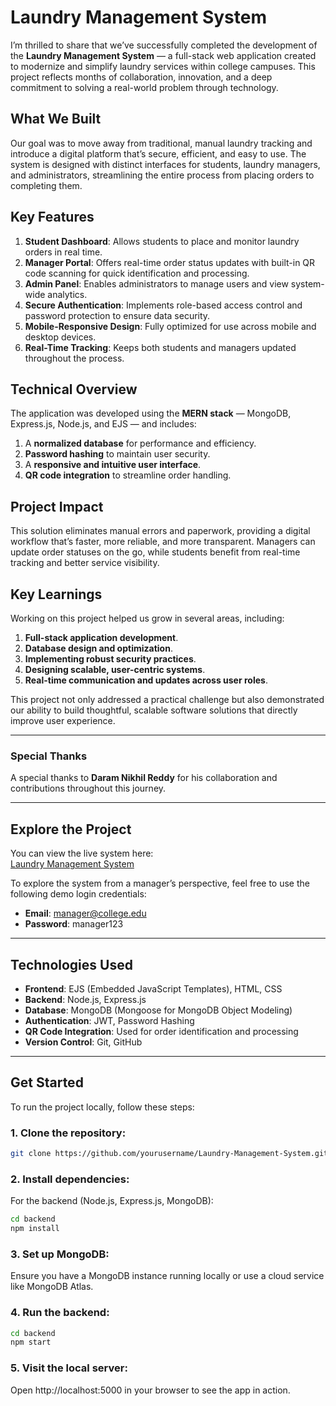 # Laundry Management System

I’m thrilled to share that we’ve successfully completed the development of the **Laundry Management System** — a full-stack web application created to modernize and simplify laundry services within college campuses. This project reflects months of collaboration, innovation, and a deep commitment to solving a real-world problem through technology.

##  What We Built

Our goal was to move away from traditional, manual laundry tracking and introduce a digital platform that’s secure, efficient, and easy to use. The system is designed with distinct interfaces for students, laundry managers, and administrators, streamlining the entire process from placing orders to completing them.

##  Key Features

1. **Student Dashboard**: Allows students to place and monitor laundry orders in real time.
2. **Manager Portal**: Offers real-time order status updates with built-in QR code scanning for quick identification and processing.
3. **Admin Panel**: Enables administrators to manage users and view system-wide analytics.
4. **Secure Authentication**: Implements role-based access control and password protection to ensure data security.
5. **Mobile-Responsive Design**: Fully optimized for use across mobile and desktop devices.
6. **Real-Time Tracking**: Keeps both students and managers updated throughout the process.

##  Technical Overview

The application was developed using the **MERN stack** — MongoDB, Express.js, Node.js, and EJS — and includes:

1. A **normalized database** for performance and efficiency.
2. **Password hashing** to maintain user security.
3. A **responsive and intuitive user interface**.
4. **QR code integration** to streamline order handling.

##  Project Impact

This solution eliminates manual errors and paperwork, providing a digital workflow that’s faster, more reliable, and more transparent. Managers can update order statuses on the go, while students benefit from real-time tracking and better service visibility.

##  Key Learnings

Working on this project helped us grow in several areas, including:

1. **Full-stack application development**.
2. **Database design and optimization**.
3. **Implementing robust security practices**.
4. **Designing scalable, user-centric systems**.
5. **Real-time communication and updates across user roles**.

This project not only addressed a practical challenge but also demonstrated our ability to build thoughtful, scalable software solutions that directly improve user experience.

---

###  Special Thanks

A special thanks to **Daram Nikhil Reddy** for his collaboration and contributions throughout this journey.

---

##  Explore the Project

You can view the live system here:  
[Laundry Management System](https://lnkd.in/gnX2tPxB)

To explore the system from a manager’s perspective, feel free to use the following demo login credentials:

- **Email**: manager@college.edu  
- **Password**: manager123

---

##  Technologies Used

- **Frontend**: EJS (Embedded JavaScript Templates), HTML, CSS
- **Backend**: Node.js, Express.js
- **Database**: MongoDB (Mongoose for MongoDB Object Modeling)
- **Authentication**: JWT, Password Hashing
- **QR Code Integration**: Used for order identification and processing
- **Version Control**: Git, GitHub

---

##  Get Started

To run the project locally, follow these steps:

### **1. Clone the repository:**
```bash
git clone https://github.com/yourusername/Laundry-Management-System.git
```
### 2. Install dependencies:
For the backend (Node.js, Express.js, MongoDB):
```bash
cd backend
npm install
```
### 3. Set up MongoDB:
Ensure you have a MongoDB instance running locally or use a cloud service like MongoDB Atlas.
### 4. Run the backend:
```bash
cd backend
npm start
```
### 5. Visit the local server:
Open http://localhost:5000 in your browser to see the app in action.
